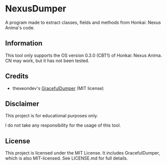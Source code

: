 # NexusDumper

A program made to extract classes, fields and methods from Honkai: Nexus Anima's code.

## Information

This tool only supports the OS version 0.3.0 (CBT1) of Honkai: Nexus Anima. CN may work, but it has not been tested.

## Credits
- thexeondev's [GracefulDumper](https://github.com/thexeondev/GracefulDumper) (MIT license)

## Disclaimer

This project is for educational purposes only.

I do not take any responsibility for the usage of this tool.

## License

This project is licensed under the MIT License.
It includes GracefulDumper, which is also MIT-licensed. See LICENSE.md for full details.
